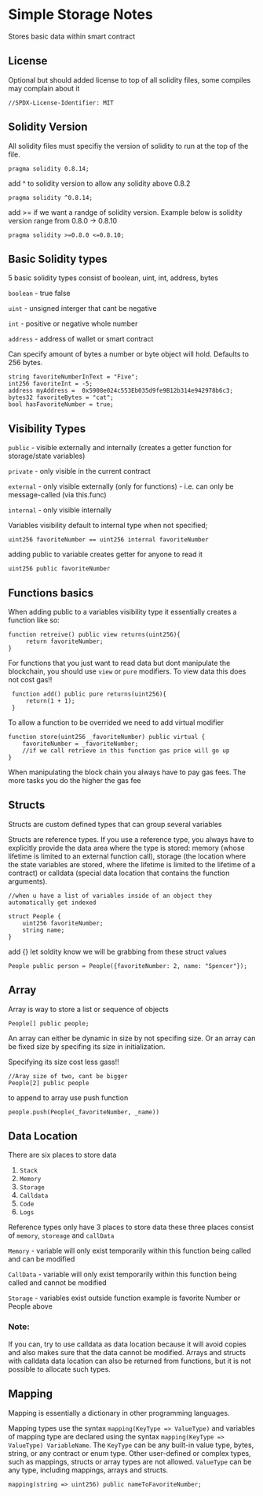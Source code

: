 # Simple Storage Notes

Stores basic data within smart contract

## License

Optional but should added license to top of all solidity files, some compiles may complain about it

```
//SPDX-License-Identifier: MIT
```

## Solidity Version

All solidity files must specifiy the version of solidity to run at the top of the file.

```
pragma solidity 0.8.14;
```

add ^ to solidity version to allow any solidity above 0.8.2

```
pragma solidity ^0.8.14;
```

add >= if we want a randge of solidity version. Example below is solidity version range from 0.8.0 -> 0.8.10

```
pragma solidity >=0.8.0 <=0.8.10;
```

## Basic Solidity types

5 basic solidity types consist of boolean, uint, int, address, bytes

`boolean` - true false

`uint` - unsigned interger that cant be negative

`int` - positive or negative whole number

`address` - address of wallet or smart contract

Can specify amount of bytes a number or byte object will hold. Defaults to 256 bytes.

```
string favoriteNumberInText = "Five";
int256 favoriteInt = -5;
address myAddress =  0x5908e024c553Eb035d9fe9B12b314e942978b6c3;
bytes32 favoriteBytes = "cat";
bool hasFavoriteNumber = true;
```

## Visibility Types

`public` - visible externally and internally (creates a getter function for storage/state variables)

`private` - only visible in the current contract

`external` - only visible externally (only for functions) - i.e. can only be message-called (via this.func)

`internal` - only visible internally

Variables visibility default to internal type when not specified;

```
uint256 favoriteNumber == uint256 internal favoriteNumber
```

adding public to variable creates getter for anyone to read it

```
uint256 public favoriteNumber
```

## Functions basics

When adding public to a variables visibility type it essentially creates a function like so:

```
function retreive() public view returns(uint256){
     return favoriteNumber;
}
```

For functions that you just want to read data but dont manipulate the blockchain, you should use `view` or `pure` modifiers. To view data this does not cost gas!!

```
 function add() public pure returns(uint256){
     return(1 + 1);
 }
```

To allow a function to be overrided we need to add virtual modifier

```
function store(uint256 _favoriteNumber) public virtual {
    favoriteNumber = _favoriteNumber;
    //if we call retrieve in this function gas price will go up
}
```

When manipulating the block chain you always have to pay gas fees. The more tasks you do the higher the gas fee

## Structs

Structs are custom defined types that can group several variables

Structs are reference types. If you use a reference type, you always have to explicitly provide the data area where the type is stored: memory (whose lifetime is limited to an external function call), storage (the location where the state variables are stored, where the lifetime is limited to the lifetime of a contract) or calldata (special data location that contains the function arguments).

```
//when u have a list of variables inside of an object they automatically get indexed

struct People {
    uint256 favoriteNumber;
    string name;
}
```

add {} let soldity know we will be grabbing from these struct values

```
People public person = People({favoriteNumber: 2, name: "Spencer"});
```

## Array

Array is way to store a list or sequence of objects

```
People[] public people;
```

An array can either be dynamic in size by not specifing size.
Or an array can be fixed size by specifing its size in initialization.

Specifying its size cost less gass!!

```
//Aray size of two, cant be bigger
People[2] public people
```

to append to array use push function

```
people.push(People(_favoriteNumber, _name))
```

## Data Location

There are six places to store data

1. `Stack`
2. `Memory`
3. `Storage`
4. `Calldata`
5. `Code`
6. `Logs`

Reference types only have 3 places to store data these three places consist of `memory`, `storeage` and `callData`

`Memory` - variable will only exist temporarily within this function being called and can be modified

`CallData` - variable will only exist temporarily within this function being called and cannot be modified

`Storage` - variables exist outside function example is favorite Number or People above

### Note:

If you can, try to use calldata as data location because it will avoid copies and also makes sure that the data cannot be modified. Arrays and structs with calldata data location can also be returned from functions, but it is not possible to allocate such types.

## Mapping

Mapping is essentially a dictionary in other programming languages.

Mapping types use the syntax `mapping(KeyType => ValueType)` and variables of mapping type are declared using the syntax `mapping(KeyType => ValueType) VariableName`. The `KeyType` can be any built-in value type, bytes, string, or any contract or enum type. Other user-defined or complex types, such as mappings, structs or array types are not allowed. `ValueType` can be any type, including mappings, arrays and structs.

```
mapping(string => uint256) public nameToFavoriteNumber;
```
